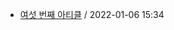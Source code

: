 - [여섯 번째 아티클](https://github.com/codingpot/newsletter_awesome_articles/blob/main/archive/1/sixth.yaml) / 2022-01-06 15:34

